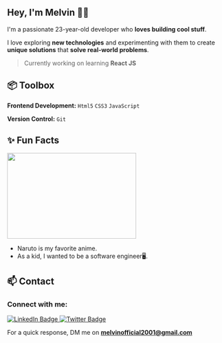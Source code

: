 ## Hey, I'm Melvin 👋🏽  

I'm a passionate 23-year-old developer who **loves building cool stuff**.

I love exploring **new technologies** and experimenting with them to create **unique solutions** that **solve real-world problems**.

> Currently working on learning **React JS**

## 📦 Toolbox

**Frontend Development:** `Html5` `CSS3` `JavaScript`
 
**Version Control:** `Git`
 
## ✨ Fun Facts 
<img src="https://media.giphy.com/media/v1.Y2lkPTc5MGI3NjExM3R6bm1zMm52YzZpMng0N2drdDgwNXQ4ZXA4Z2N1bTFmcXdldmQzZCZlcD12MV9pbnRlcm5hbF9naWZfYnlfaWQmY3Q9Zw/ohT97gdpR40vK/giphy.gif" width="300" height="200" />

- Naruto is my favorite anime.
- As a kid, I wanted to be a software engineer🖥️.
  
## 📫 Contact

<h3 align="left">Connect with me:</h3>
<div id="badges">
  <a href="https://linkedin.com/in/melvin-kj" target="blank">
    <img src="https://img.shields.io/badge/LinkedIn-blue?style=for-the-badge&logo=linkedin&logoColor=white" alt="LinkedIn Badge"/>
  </a>
  <a href="https://twitter.com/melvin_codes" target="blank">
    <img src="https://img.shields.io/badge/Twitter-blue?style=for-the-badge&logo=twitter&logoColor=white" alt="Twitter Badge"/>
  </a>
</div>

 For a quick response, DM me on **melvinofficial2001@gmail.com**
